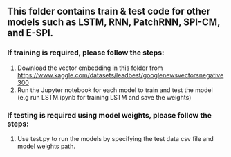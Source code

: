 ## This folder contains train & test code for other models such as LSTM, RNN, PatchRNN, SPI-CM, and E-SPI.

### If training is required, please follow the steps:
1. Download the vector embedding in this folder from https://www.kaggle.com/datasets/leadbest/googlenewsvectorsnegative300
2. Run the Jupyter notebook for each model to train and test the model (e.g run LSTM.ipynb for training LSTM and save the weights)

### If testing is required using model weights, please follow the steps:
1. Use test.py to run the models by specifying the test data csv file and model weights path.
